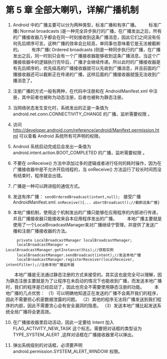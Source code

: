 # 第 5 章 全部大喇叭，详解广播机制

1. Android 中的广播主要可以分为两种类型，标准广播和有序广播。
　　标准广播( Normal broadcasts )是一种完全异步执行的广播，在广播发出之后，所有的广播接收器几乎都会在同一时刻接收到这条广播消息，因此它们之间没有任何先后顺序可言。这种广播的效率会比较高，单同事也意味着它是无法被截断的。
　　有序广播( Ordered broadcasts )则是一种同步执行的广播，在广播发出之后，同一时刻只会有一个广播接收器能够收到这条广播消息，当这个广播接收器中的逻辑执行完毕后，广播才会继续传递。所以此时的广播接收器是有先后顺序的，优先级高的广播接收器就可以先收到广播消息，并且前面的广播接收器还可以截断正在传递的广播，这样后面的广播接收器就饿无法收到广播消息了。

2. 注册广播的方式一般有两种，在代码中注册和在 AndroidManifest.xml 中注册，其中前者也被称为动态注册，后者也被称为静态注册。

3. 当网络状态发生变化时，系统发出的正是一条值为 android.net.conn.CONNECTIVITY_CHANGE 的广播，监听需要权限 <uses-permission android:name="android.permission.ACCESS_NETWORK_STATE"/> 。

4. 访问 http://developer.android.com/reference/android/Manifext.permission.html 可以查看 Android 系统所有可声明的权限。

5. Android 系统启动完成后会发出一条值为 android.intent.action.BOOT_COMPLETED 的广播，监听需要权限 <uses-permission android:name="android.permission.RECEIVE_BOOT_COMPLETED"/> 。

6. 不要在 onReceive() 方法中添加过多的逻辑或者进行任何的耗时操作，因为在广播接收器中是不允许开启线程的，当 onReceive() 方法运行了较长时间而没有结束时，程序就会出错。

7. 广播是一种可以跨进程的通信方式。

8. 发送有序广播： `sendOrderedBroadcast(intent,null); `
接受广播 AndroidManifest.xml:<intent-filter android:priority="100">
`onReceive(){... abortBroadcast();//截断这条广播}`

9. 本地广播机制，使用这个机制发出的广播只能够在应用程序的内部进行传递，并且广播接收器只能接收来自本应用程序发出的广播。
　　本地广播主要就是使用了一个LocalBroadcastManager来对广播继续宁管理，并提供了发送广播和注册广播接收器的方法。
```
	 private LocalBroadcastManager localBroadcastManager;
	 localBroadcastManager = LocalBroadcastManager.getInstance(this);//获取实例
	 localBroadcastManager.sendBroadcast(intent);//发送本地广播
	 localBroadcastManager.registerReceiver(localReceiver, intentFilter);//注册本地广播监听器
```
　　本地广播是无法通过静态注册的方式来接受的。其实这也是完全可以理解，因为静态注册主要就是为了让程序在未启动的情况下也能收到广播，而发送本地广播时，我们的程序是已经启动了，因此也完全不需要使用静态注册的功能。
　　本地广播的几点优势：
		（1）可以明确地知道正在发送的广播不会离开我们的程序，因此不需要担心机密数据泄露的问题。
		（2）其他的程序无法将广播发送到我们程序的内部，因此不需要贪心会有安全漏洞的隐患。
		（3）发送本地广播比起发送系统全局广播将会更高效。

10. 在广播接收器里启动活动，因此一定要给 Intent 加入 FLAG_ACTIVITY_NEW_TASK 这个标志。需要把对话框的类型设为 TYPE_SYSTEM_ALERT ,这样对话框在广播接收器里可以弹出。

11. 弹出系统级别的对话框，必须要声明 android.permission.SYSTEM_ALERT_WINDOW 权限。